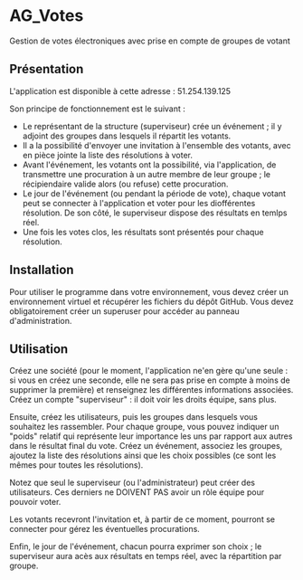 # AG_Votes

Gestion de votes électroniques avec prise en compte de groupes de votant

## Présentation

L'application est disponible à cette adresse : 51.254.139.125

Son principe de fonctionnement est le suivant :

- Le représentant de la structure (superviseur) crée un événement ; il y adjoint des groupes dans lesquels il répartit les votants.
- Il a la possibilité d'envoyer une invitation à l'ensemble des votants, avec en pièce jointe la liste des résolutions à voter.
- Avant l'événement, les votants ont la possibilité, via l'application, de transmettre une procuration à un autre membre de leur groupe ; le récipiendaire valide alors (ou refuse) cette procuration.
- Le jour de l'événement (ou pendant la période de vote), chaque votant peut se connecter à l'application et voter pour les diofférentes résolution. De son côté, le superviseur dispose des résultats en temlps réel.
- Une fois les votes clos, les résultats sont présentés pour chaque résolution.

## Installation

Pour utiliser le programme dans votre environnement, vous devez créer un environnement virtuel et récupérer les fichiers du dépôt GitHub.
Vous devez obligatoirement créer un superuser pour accéder au panneau d'administration.

## Utilisation

Créez une société (pour le moment, l'application ne'en gère qu'une seule : si vous en créez une seconde, elle ne sera pas prise en compte à moins de supprimer la première) et renseignez les différentes informations associées.
Créez un compte "superviseur" : il doit voir les droits équipe, sans plus.

Ensuite, créez les utilisateurs, puis les groupes dans lesquels vous souhaitez les rassembler. Pour chaque groupe, vous pouvez indiquer un "poids" relatif qui représente leur importance les uns par rapport aux autres dans le résultat final du vote.
Créez un événement, associez les groupes, ajoutez la liste des résolutions ainsi que les choix possibles (ce sont les mêmes pour toutes les résolutions).

Notez que seul le superviseur (ou l'administrateur) peut créer des utilisateurs. Ces derniers ne DOIVENT PAS avoir un rôle équipe pour pouvoir voter.

Les votants recevront l'invitation et, à partir de ce moment, pourront se connecter pour gérez les éventuelles procurations.

Enfin, le jour de l'événement, chacun pourra exprimer son choix ; le superviseur aura acès aux résultats en temps réel, avec la répartition par groupe.
